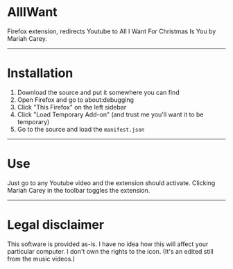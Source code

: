 # AllIWant
 Firefox extension, redirects Youtube to All I Want For Christmas Is You by Mariah Carey.

---

# Installation
 1. Download the source and put it somewhere you can find
 2. Open Firefox and go to about:debugging
 3. Click "This Firefox" on the left sidebar
 4. Click "Load Temporary Add-on" (and trust me you'll want it to be temporary)
 5. Go to the source and load the `manifest.json`

---

# Use
 Just go to any Youtube video and the extension should activate.
 Clicking Mariah Carey in the toolbar toggles the extension.

---

# Legal disclaimer
 This software is provided as-is. I have no idea how this will affect your particular computer.
 I don't own the rights to the icon. (It's an edited still from the music videos.)
